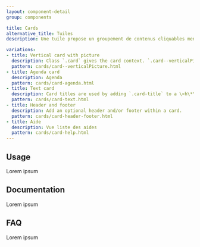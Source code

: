```yaml
---
layout: component-detail
group: components

title: Cards
alternative_title: Tuiles
description: Une tuile propose un groupement de contenus cliquables menant à un contenu détaillé. Il s'agit d'un lien hypertexte graphique et multi-contenu.

variations:
- title: Vertical card with picture
  description: Class `.card` gives the card context. `.card--verticalPicture` defines a vertical card with picture heading.
  pattern: cards/card--verticalPicture.html
- title: Agenda card
  description: Agenda
  pattern: cards/card-agenda.html
- title: Text card
  description: Card titles are used by adding `.card-title` to a \<h\*\> tag. In the same way, links are added and placed next to each other by adding `.card-link` to an \<a\> tag. Subtitles are used by adding a `.card-subtitle` to a \<h\*\> tag. If the `.card-title` and the `.card-subtitle` items are placed in a `.card-body` item, the card title and subtitle are aligned nicely.
  pattern: cards/card-text.html
- title: Header and footer
  description: Add an optional header and/or footer within a card.
  pattern: cards/card-header-footer.html
- title: Aide
  description: Vue liste des aides
  pattern: cards/card-help.html
---
```


## Usage

Lorem ipsum

## Documentation

Lorem ipsum

## FAQ

Lorem ipsum
